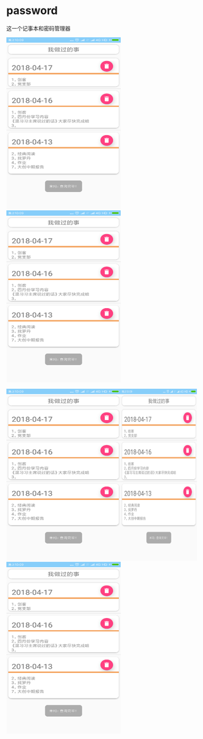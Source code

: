 # password
这一个记事本和密码管理器

<img width="300" height="450" src="https://raw.githubusercontent.com/ygy-open/password/master/img-folder/Screenshot_2018-04-17-22-09-51-255_com.top.yuanop.png"/><img width="300" height="450" src="https://raw.githubusercontent.com/ygy-open/password/master/img-folder/Screenshot_2018-04-17-22-09-51-255_com.top.yuanop.png"/>

<img width="300" height="450" src="https://raw.githubusercontent.com/ygy-open/password/master/img-folder/Screenshot_2018-04-17-22-09-51-255_com.top.yuanop.png"/><img width="200" height="450" src="https://raw.githubusercontent.com/ygy-open/password/master/img-folder/Screenshot_2018-04-17-22-09-51-255_com.top.yuanop.png"/>
<img width="300" height="450" src="https://raw.githubusercontent.com/ygy-open/password/master/img-folder/Screenshot_2018-04-17-22-09-51-255_com.top.yuanop.png"/>

